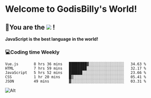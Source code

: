 # Welcome to GodisBilly's World!
## :partying_face:You are the  ![](https://visitor-badge.glitch.me/badge?page_id=Godisbilly.readme) !
**JavaScript is the best language in the world!**
### :computer:Coding time Weekly
  <!--START_SECTION:waka-->
```text
Vue.js       8 hrs 36 mins   ████████▓░░░░░░░░░░░░░░░░   34.63 % 
HTML         7 hrs 59 mins   ████████░░░░░░░░░░░░░░░░░   32.17 % 
JavaScript   5 hrs 52 mins   ██████░░░░░░░░░░░░░░░░░░░   23.66 % 
CSS          1 hr 20 mins    █▒░░░░░░░░░░░░░░░░░░░░░░░   05.41 % 
JSON         49 mins         ▓░░░░░░░░░░░░░░░░░░░░░░░░   03.31 % 
```
<!--END_SECTION:waka-->
![Alt](https://repobeats.axiom.co/api/embed/eeff64f6cf3d966257bdb597911b88a4c137d508.svg "Repobeats analytics image")
